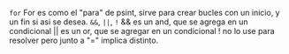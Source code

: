 
`for` For es como el "para" de psint, sirve para crear bucles con un inicio, y un fin si asi se desea.
`&&`, `||`, `!`
&& es un and, que se agrega en un condicional
|| es un or, que se agregar en un condicional
! no lo use para resolver pero junto a "=" implica distinto.
